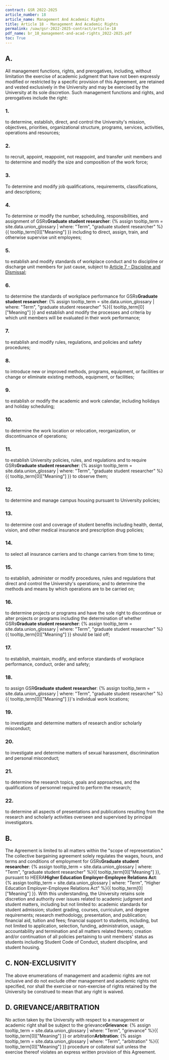 ```yaml
---
contract: GSR 2022-2025
article_number: 18
article_name: Management And Academic Rights 
title: Article 18 - Management And Academic Rights 
permalink: /uaw/gsr-2022-2025-contract/article-18
pdf_name: br_18_management-and-acad-rights_2022-2025.pdf
toc: True
---
```



<div class="lvl2"><h2 class="inline-header">A.</h2> All management functions, rights, and prerogatives, including, without limitation the exercise of academic judgment that have not been expressly modified or restricted by a specific provision of this Agreement, are retained and vested exclusively in the University and may be exercised by the University at its sole discretion. Such management functions and rights, and prerogatives include the right:

<div class="lvl3"><h3 class="inline-header">1.</h3> to determine, establish, direct, and control the University's mission, objectives, priorities, organizational structure, programs, services, activities, operations and resources;
</div><!-- End of level 3: 1.-->
<div class="lvl3"><h3 class="inline-header">2.</h3> to recruit, appoint, reappoint, not reappoint, and transfer unit members and to determine and modify the size and composition of the work force;
</div><!-- End of level 3: 2.-->
<div class="lvl3"><h3 class="inline-header">3.</h3> To determine and modify job qualifications, requirements, classifications, and descriptions;
</div><!-- End of level 3: 3.-->
<div class="lvl3"><h3 class="inline-header">4.</h3> To determine or modify the number, scheduling, responsibilities, and assignment of <span class="tooltip">GSRs<span class="tooltip-text"><b>Graduate student researcher</b>: {% assign tooltip_term = site.data.union_glossary | where: "Term", "graduate student researcher" %}{{ tooltip_term[0]["Meaning"] }}</span></span> including to direct, assign, train, and otherwise supervise unit employees;
</div><!-- End of level 3: 4.-->
<div class="lvl3"><h3 class="inline-header">5.</h3> to establish and modify standards of workplace conduct and to discipline or discharge unit members for just cause, subject to <a href="/uaw/gsr-2022-2025-contract/article-7">Article 7 - Discipline and Dismissal</a>;
</div><!-- End of level 3: 5.-->
<div class="lvl3"><h3 class="inline-header">6.</h3> to determine the standards of workplace performance for <span class="tooltip">GSRs<span class="tooltip-text"><b>Graduate student researcher</b>: {% assign tooltip_term = site.data.union_glossary | where: "Term", "graduate student researcher" %}{{ tooltip_term[0]["Meaning"] }}</span></span> and establish and modify the processes and criteria by which unit members will be evaluated in their work performance;
</div><!-- End of level 3: 6.-->
<div class="lvl3"><h3 class="inline-header">7.</h3> to establish and modify rules, regulations, and policies and safety procedures;
</div><!-- End of level 3: 7.-->
<div class="lvl3"><h3 class="inline-header">8.</h3> to introduce new or improved methods, programs, equipment, or facilities or change or eliminate existing methods, equipment, or facilities;
</div><!-- End of level 3: 8.-->
<div class="lvl3"><h3 class="inline-header">9.</h3> to establish or modify the academic and work calendar, including holidays and holiday scheduling;
</div><!-- End of level 3: 9.-->
<div class="lvl3"><h3 class="inline-header">10.</h3> to determine the work location or relocation, reorganization, or discontinuance of operations;
</div><!-- End of level 3: 10.-->
<div class="lvl3"><h3 class="inline-header">11.</h3> to establish University policies, rules, and regulations and to require <span class="tooltip">GSRs<span class="tooltip-text"><b>Graduate student researcher</b>: {% assign tooltip_term = site.data.union_glossary | where: "Term", "graduate student researcher" %}{{ tooltip_term[0]["Meaning"] }}</span></span> to observe them;
</div><!-- End of level 3: 11.-->
<div class="lvl3"><h3 class="inline-header">12.</h3> to determine and manage campus housing pursuant to University policies;
</div><!-- End of level 3: 12.-->
<div class="lvl3"><h3 class="inline-header">13.</h3> to determine cost and coverage of student benefits including health, dental, vision, and other medical insurance and prescription drug policies;
</div><!-- End of level 3: 13.-->
<div class="lvl3"><h3 class="inline-header">14.</h3> to select all insurance carriers and to change carriers from time to time;
</div><!-- End of level 3: 14.-->
<div class="lvl3"><h3 class="inline-header">15.</h3> to establish, administer or modify procedures, rules and regulations that direct and control the University's operations; and to determine the methods and means by which operations are to be carried on;
</div><!-- End of level 3: 15.-->
<div class="lvl3"><h3 class="inline-header">16.</h3> to determine projects or programs and have the sole right to discontinue or alter projects or programs including the determination of whether <span class="tooltip">GSRs<span class="tooltip-text"><b>Graduate student researcher</b>: {% assign tooltip_term = site.data.union_glossary | where: "Term", "graduate student researcher" %}{{ tooltip_term[0]["Meaning"] }}</span></span> should be laid off;
</div><!-- End of level 3: 16.-->
<div class="lvl3"><h3 class="inline-header">17.</h3> to establish, maintain, modify, and enforce standards of workplace performance, conduct, order and safety;
</div><!-- End of level 3: 17.-->
<div class="lvl3"><h3 class="inline-header">18.</h3> to assign <span class="tooltip">GSR<span class="tooltip-text"><b>Graduate student researcher</b>: {% assign tooltip_term = site.data.union_glossary | where: "Term", "graduate student researcher" %}{{ tooltip_term[0]["Meaning"] }}</span></span>'s individual work locations;
</div><!-- End of level 3: 18.-->
<div class="lvl3"><h3 class="inline-header">19.</h3> to investigate and determine matters of research and/or scholarly misconduct;
</div><!-- End of level 3: 19.-->
<div class="lvl3"><h3 class="inline-header">20.</h3> to investigate and determine matters of sexual harassment, discrimination and personal misconduct;
</div><!-- End of level 3: 20.-->
<div class="lvl3"><h3 class="inline-header">21.</h3> to determine the research topics, goals and approaches, and the qualifications of personnel required to perform the research;
</div><!-- End of level 3: 21.-->
<div class="lvl3"><h3 class="inline-header">22.</h3> to determine all aspects of presentations and publications resulting from the research and scholarly activities overseen and supervised by principal investigators.
</div><!-- End of level 2: A.-->
</div><!-- End of level 3: 22.-->
<div class="lvl2"><h2 class="inline-header">B.</h2> The Agreement is limited to all matters within the "scope of representation." The collective bargaining agreement solely regulates the wages, hours, and terms and conditions of employment for <span class="tooltip">GSRs<span class="tooltip-text"><b>Graduate student researcher</b>: {% assign tooltip_term = site.data.union_glossary | where: "Term", "graduate student researcher" %}{{ tooltip_term[0]["Meaning"] }}</span></span>, pursuant to <span class="tooltip">HEERA<span class="tooltip-text"><b>Higher Education Employer-Employee Relations Act</b>: {% assign tooltip_term = site.data.union_glossary | where: "Term", "Higher Education Employer-Employee Relations Act" %}{{ tooltip_term[0]["Meaning"] }}</span></span>. With this understanding, the University retains sole discretion and authority over issues related to academic judgment and student matters, including but not limited to: academic standards for student admission; student grading, courses, curriculum, and degree requirements; research methodology, presentation, and publication; financial aid, tuition and fees; financial support to students, including, but not limited to application, selection, funding, administration, usage, accountability and termination and all matters related thereto; creation and/or continuation of all policies pertaining to unit members' status as students including Student Code of Conduct, student discipline, and student housing.

</div><!-- End of level 2: B.-->
<div class="lvl2"><h2>C. NON-EXCLUSIVITY</h2>

The above enumerations of management and academic rights are not inclusive and do not exclude other management and academic rights not specified, nor shall the exercise or non-exercise of rights retained by the University be construed to mean that any right is waived.

</div><!-- End of level 2: C. NON-EXCLUSIVITY-->
<div class="lvl2"><h2>D. GRIEVANCE/ARBITRATION</h2>

No action taken by the University with respect to a management or academic right shall be subject to the <span class="tooltip">grievance<span class="tooltip-text"><b>Grievance</b>: {% assign tooltip_term = site.data.union_glossary | where: "Term", "grievance" %}{{ tooltip_term[0]["Meaning"] }}</span></span> or <span class="tooltip">arbitration<span class="tooltip-text"><b>Arbitration</b>: {% assign tooltip_term = site.data.union_glossary | where: "Term", "arbitration" %}{{ tooltip_term[0]["Meaning"] }}</span></span> procedure or collateral suit unless the exercise thereof violates an express written provision of this Agreement.

</div><!-- End of level 2: D. GRIEVANCE/ARBITRATION-->
